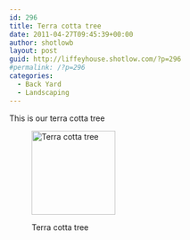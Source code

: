 ```yaml
---
id: 296
title: Terra cotta tree
date: 2011-04-27T09:45:39+00:00
author: shotlowb
layout: post
guid: http://liffeyhouse.shotlow.com/?p=296
#permalink: /?p=296
categories:
  - Back Yard
  - Landscaping
---
```

This is our terra cotta tree<figure id="attachment_291" style="width: 150px" class="wp-caption alignnone">

[<img class="size-thumbnail wp-image-291" title="Terra cotta tree" src="http://liffeyhouse.shotlow.com/wp-content/uploads/2011/04/IMG00056-20110425-1734-150x150.jpg" alt="Terra cotta tree" width="150" height="150" />](http://localhost:4567/wp-content/uploads/2011/04/IMG00056-20110425-1734-e1303913664961.jpg)<figcaption class="wp-caption-text">Terra cotta tree</figcaption></figure>
